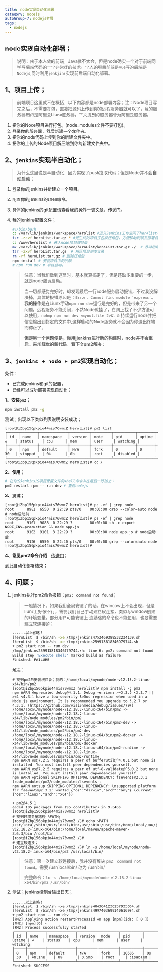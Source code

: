```yaml
---
title: node实现自动化部署
category: nodejs
autoGroup-7: nodejs扩展
tags:
  - nodejs
---
```


## node实现自动化部署；

> 说明：由于本人做的前端，Java就不太会，但是node确实一个对于前端同学写后端代码的一个非常好的技术。个人的项目前端是`vue`写的后端是`Nodejs`,同时利用`jenkjins`实现前后端自动化部署。

## 1、项目上传；

> 前端项目这里就不在概括，以下内容都是node部署内容；注：Node项目写完之后，不需要打包，直接把源码上传到你的远程服务器就可以了，我的服务器用的是阿里云Liunx服务器，下文提到的服务器皆为阿里云服务器。

1. 把你的Node项目进行打包。(node_modules文件不要打包)。
2. 登录你的服务器，然后新建一个文件夹。
3. 把你的node代码上传到你的新建文件夹中。
4. 把你的上传的Node项目解压缩到你的新建文件夹中。

## 2、`jenkins`实现半自动化；

> 为什么这里说是半自动化，因为实现了push拉取代码；但是Node并不会**自动启动**；

1. 登录你的jenkins并新建立一个项目。

2. 配置你的jenkins的shell命令。

3. 具体的jenkins的git配置请查看我的另外一骗文章，传送门。

4. 我的jenkins配置文件；

   ```bash
   #!/bin/bash
   cd /var/lib/jenkins/workspace/herolist #进入Jenkins工作空间下herolist项目目录
   tar -zcvf heroList.tar.gz * #把生成的项目打包成压缩包，方便移动到项目部署目录
   cd /www/herolist # 进入node项目根目录
   mv /var/lib/jenkins/workspace/heroList/heroList.tar.gz ./  # 移动刚刚打包好的项目到web项目根目录
   tar -zxvf heroList.tar.gz  # 解压项目到本目录
   rm -rf heroList.tar.gz # 删除压缩包
   npm install # 安装项目中的依赖
   # npm run dev # 项目启动。
   ```

   > 注意：当我们做到这里时，基本就算搞定了，但是还缺少重要的一步，就是node服务启动。
   >
   > 当一切都感觉完好时，却发现最后一行node服务启动报错，不过我没解决掉，具体的报错原因是：`Error: Cannot find module 'express'`。**我的操作**是在Liunx手动`npm run dev`运行是完好的，但是带来了另一个问题，远程服务不能关闭，不然Node就挂了，在网上找了不少方法可以使用，`nohup npm run dev >myout.file 2>&1 &` 持续运行node并把信息输出到指定的文件中,这样启动的Node服务就不会因为你退出终端而停止了。
   >
   > **但是另一个问题便是，你用jjenkins进行新的构建时，node并不会重启，来加载你的新代码**。**看下文pm2解决**；

## 3、`jenkins + node + pm2`实现自动化；

条件：

- 已完成jenkins和git的配置，
- 已经可以成功部署实现自动化；

**1、安装`pm2`；**

```bash
npm install pm2 -g
```

测试；出现以下类似列表说明安装成功；

```shell
[root@iZbp156pkpio44mis76wmxZ herolist]# pm2 list
┌─────┬────────┬─────────────┬─────────┬─────────┬──────────┬────────┬──────┬───────────┬──────────┬──────────┬──────────┬──────────┐
│ id  │ name   │ namespace   │ version │ mode    │ pid      │ uptime │ ↺    │ status    │ cpu      │ mem      │ user     │ watching │
├─────┼────────┼─────────────┼─────────┼─────────┼──────────┼────────┼──────┼───────────┼──────────┼──────────┼──────────┼──────────┤
│ 0   │ npm    │ default     │ N/A     │ fork    │ 0        │ 0      │ 30   │ stopped   │ 0%       │ 0b       │ root     │ disabled │
└─────┴────────┴─────────────┴─────────┴─────────┴──────────┴────────┴──────┴───────────┴──────────┴──────────┴──────────┴──────────┘
[root@iZbp156pkpio44mis76wmxZ herolist]# cd /
```

**2、使用；**

```bash
# 在你的Jenkins的项目配置文件的shell命令中在最后一行加上：
pm2 restart npm -- run dev # 重启nodejs
```

**3、测试**；

```shell
[root@iZbp156pkpio44mis76wmxZ herolist]# ps -ef | grep node 
root      8981  6550  0 22:29 pts/0    00:00:00 grep --color=auto node # node启动前
[root@iZbp156pkpio44mis76wmxZ herolist]# ps -ef | grep node 
root      9101  9088  0 22:29 ?        00:00:00 sh -c export NODE_ENV=production && node app.js
root      9102  9101  3 22:29 ?        00:00:00 node app.js # node启动后
root      9126  6550  0 22:30 pts/0    00:00:00 grep --color=auto node
[root@iZbp156pkpio44mis76wmxZ herolist]# 

```

**4、常见pm2命令介绍**；[传送门](https://www.cnblogs.com/ywnh/p/14287631.html)；

到此自动化部署结束；

## 4、问题；

1. jenkins执行pm2命令报错；`pm2: command not found`；

   > 一般情况下，如果我们全局安装了的话，在window上不会出现，但是liunx上好像不行，需要我们自己手动建立软连接，类似与window创建的环境变量。部分用户可能安装上 连基础的命令也不能使用，也是需要建立软连接的；

   ```bash
   ......以上省略！
   [heroList] $ /bin/sh -xe /tmp/jenkins4753469389532234169.sh
   [heroList] $ /bin/sh -xe /tmp/jenkins259913818346979744.sh
   + pm2 start npm -- run dev
   /tmp/jenkins259913818346979744.sh: line 6: pm2: command not found
   Build step 'Execute shell' marked build as failure
   Finished: FAILURE
   ```

   解决：

   ```shell
   # 找到pm2的安装根目录；我的：/home/local/mynode/node-v12.18.2-linux-x64/bin/pm2
   [root@iZbp156pkpio44mis76wmxZ herolist]# npm install -g pm2 
   npm WARN deprecated debug@4.1.1: Debug versions >=3.2.0 <3.2.7 || >=4 <4.3.1 have a low-severity ReDos regression when used in a Node.js environment. It is recommended you upgrade to 3.2.7 or 4.3.1. (https://github.com/visionmedia/debug/issues/797)
   /home/local/mynode/node-v12.18.2-linux-x64/bin/pm2 -> /home/local/mynode/node-v12.18.2-linux-x64/lib/node_modules/pm2/bin/pm2
   /home/local/mynode/node-v12.18.2-linux-x64/bin/pm2-dev -> /home/local/mynode/node-v12.18.2-linux-x64/lib/node_modules/pm2/bin/pm2-dev
   /home/local/mynode/node-v12.18.2-linux-x64/bin/pm2-docker -> /home/local/mynode/node-v12.18.2-linux-x64/lib/node_modules/pm2/bin/pm2-docker
   /home/local/mynode/node-v12.18.2-linux-x64/bin/pm2-runtime -> /home/local/mynode/node-v12.18.2-linux-x64/lib/node_modules/pm2/bin/pm2-runtime
   npm WARN ws@7.2.5 requires a peer of bufferutil@^4.0.1 but none is installed. You must install peer dependencies yourself.
   npm WARN ws@7.2.5 requires a peer of utf-8-validate@^5.0.2 but none is installed. You must install peer dependencies yourself.
   npm WARN optional SKIPPING OPTIONAL DEPENDENCY: fsevents@2.3.1 (node_modules/pm2/node_modules/fsevents):
   npm WARN notsup SKIPPING OPTIONAL DEPENDENCY: Unsupported platform for fsevents@2.3.1: wanted {"os":"darwin","arch":"any"} (current: {"os":"linux","arch":"x64"})
   
   + pm2@4.5.1
   added 195 packages from 195 contributors in 9.346s
   [root@iZbp156pkpio44mis76wmxZ herolist]# 
   # 找到环境变量路径 %PATH; 
   [root@iZbp156pkpio44mis76wmxZ /]# echo $PATH
   /usr/local/sbin:/usr/local/bin:/usr/sbin:/usr/bin:/home/local/JDK/jdk1.8.0_251/bin:/home/local/mynode/node-v12.18.2-linux-x64/bin:/home/local/maven/apache-maven-3.6.3/bin:/root/bin
   [root@iZbp156pkpio44mis76wmxZ /]#
   # 建立软连接；
   [root@iZbp156pkpio44mis76wmxZ /]# ln -s /home/local/mynode/node-v12.18.2-linux-x64/bin/pm2 /usr/local/bin/
   ```

   > 注意：第一次建立软连接后，我并没有解决 `pm2: command not found`。需要 /usr/local/bin/ 改为 /usr/bin/
   >
   > 完整命令：`ln -s /home/local/mynode/node-v12.18.2-linux-x64/bin/pm2 /usr/bin/`

2. 测试；jenkins控制台输出日志；

   ```shell
   ......以上省略！
   [heroList] $ /bin/sh -xe /tmp/jenkins4043641238157935034.sh
   [heroList] $ /bin/sh -xe /tmp/jenkins4997403699140616984.sh
   + pm2 start npm -- run dev
   [PM2] Applying action restartProcessId on app [npm](ids: [ 0 ])
   [PM2] [npm](0) ✓
   [PM2] Process successfully started
   ┌─────┬────────┬─────────────┬─────────┬─────────┬──────────┬────────┬──────┬───────────┬──────────┬──────────┬──────────┬──────────┐
   │ id  │ name   │ namespace   │ version │ mode    │ pid      │ uptime │ ↺    │ status    │ cpu      │ mem      │ user     │ watching │
   ├─────┼────────┼─────────────┼─────────┼─────────┼──────────┼────────┼──────┼───────────┼──────────┼──────────┼──────────┼──────────┤
   │ 0   │ npm    │ default     │ N/A     │ fork    │ 10506    │ 0s     │ 30   │ online    │ 0%       │ 3.5mb    │ root     │ disabled │
   └─────┴────────┴─────────────┴─────────┴─────────┴──────────┴────────┴──────┴───────────┴──────────┴──────────┴──────────┴──────────┘
   Finished: SUCCESS
   ```

   